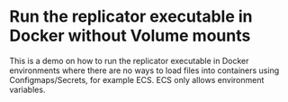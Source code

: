 # Run the replicator executable in Docker without Volume mounts
This is a demo on how to run the replicator executable in Docker environments where there are no ways to load files into containers using Configmaps/Secrets, for example ECS. ECS only allows environment variables.